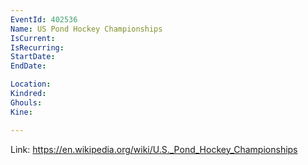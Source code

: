 ```yaml
---
EventId: 402536
Name: US Pond Hockey Championships
IsCurrent: 
IsRecurring: 
StartDate: 
EndDate: 

Location: 
Kindred: 
Ghouls: 
Kine: 

---
```



Link: https://en.wikipedia.org/wiki/U.S._Pond_Hockey_Championships